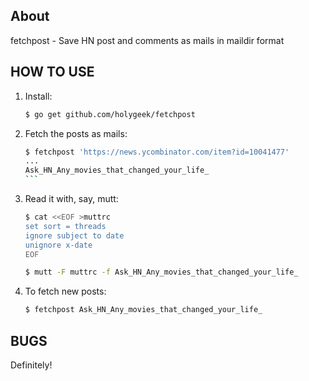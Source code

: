 ## About

fetchpost - Save HN post and comments as mails in maildir format

## HOW TO USE

1. Install:
   ```sh
   $ go get github.com/holygeek/fetchpost
   ```
2. Fetch the posts as mails:
   ````sh
   $ fetchpost 'https://news.ycombinator.com/item?id=10041477'
   ...
   Ask_HN_Any_movies_that_changed_your_life_
   ```
3. Read it with, say, mutt:
   ```sh
   $ cat <<EOF >muttrc
   set sort = threads
   ignore subject to date
   unignore x-date
   EOF

   $ mutt -F muttrc -f Ask_HN_Any_movies_that_changed_your_life_
   ```
4. To fetch new posts:
   ```sh
   $ fetchpost Ask_HN_Any_movies_that_changed_your_life_
   ```

## BUGS

Definitely!
